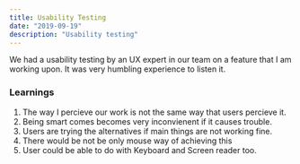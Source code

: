 ```yaml
---
title: Usability Testing 
date: "2019-09-19"
description: "Usability testing"
---
```


We had a usability testing by an UX expert in our team on a feature that I am working upon. It was very humbling experience to listen it. 
### Learnings
1. The way I  percieve our work is not the same way that users percieve it. 
2. Being smart comes becomes very inconvienent if it causes trouble. 
3. Users are trying the alternatives if main things are not working fine.
4. There would be not be only mouse way of achieving this 
5. User could be able to do with Keyboard and Screen reader too.

